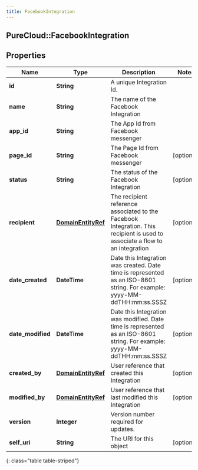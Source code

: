 ```yaml
---
title: FacebookIntegration
---
```

## PureCloud::FacebookIntegration

## Properties

|Name | Type | Description | Notes|
|------------ | ------------- | ------------- | -------------|
| **id** | **String** | A unique Integration Id. | |
| **name** | **String** | The name of the Facebook Integration | |
| **app_id** | **String** | The App Id from Facebook messenger | |
| **page_id** | **String** | The Page Id from Facebook messenger | [optional] |
| **status** | **String** | The status of the Facebook Integration | [optional] |
| **recipient** | [**DomainEntityRef**](DomainEntityRef.html) | The recipient reference associated to the Facebook Integration. This recipient is used to associate a flow to an integration | [optional] |
| **date_created** | **DateTime** | Date this Integration was created. Date time is represented as an ISO-8601 string. For example: yyyy-MM-ddTHH:mm:ss.SSSZ | [optional] |
| **date_modified** | **DateTime** | Date this Integration was modified. Date time is represented as an ISO-8601 string. For example: yyyy-MM-ddTHH:mm:ss.SSSZ | [optional] |
| **created_by** | [**DomainEntityRef**](DomainEntityRef.html) | User reference that created this Integration | [optional] |
| **modified_by** | [**DomainEntityRef**](DomainEntityRef.html) | User reference that last modified this Integration | [optional] |
| **version** | **Integer** | Version number required for updates. | |
| **self_uri** | **String** | The URI for this object | [optional] |
{: class="table table-striped"}



